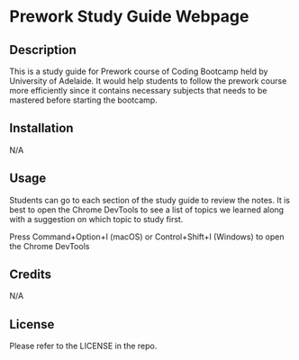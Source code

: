 # Prework Study Guide Webpage

## Description

This is a study guide for Prework course of Coding Bootcamp held by University of Adelaide. It would help students to follow the prework course more efficiently since it contains necessary subjects that needs to be mastered before starting the bootcamp.

## Installation

N/A

## Usage

Students can go to each section of the study guide to review the notes. It is best to open the Chrome DevTools to see a list of topics we learned along with a suggestion on which topic to study first.

Press Command+Option+I (macOS) or Control+Shift+I (Windows) to open the Chrome DevTools

## Credits

N/A

## License

Please refer to the LICENSE in the repo.

